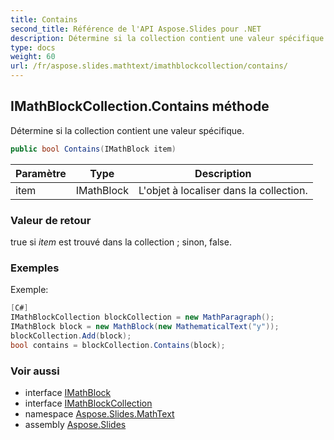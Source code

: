 ```yaml
---
title: Contains
second_title: Référence de l'API Aspose.Slides pour .NET
description: Détermine si la collection contient une valeur spécifique.
type: docs
weight: 60
url: /fr/aspose.slides.mathtext/imathblockcollection/contains/
---
```


## IMathBlockCollection.Contains méthode

Détermine si la collection contient une valeur spécifique.

```csharp
public bool Contains(IMathBlock item)
```

| Paramètre | Type | Description |
| --- | --- | --- |
| item | IMathBlock | L'objet à localiser dans la collection. |

### Valeur de retour

true si *item* est trouvé dans la collection ; sinon, false.

### Exemples

Exemple:

```csharp
[C#]
IMathBlockCollection blockCollection = new MathParagraph();
IMathBlock block = new MathBlock(new MathematicalText("y"));
blockCollection.Add(block);
bool contains = blockCollection.Contains(block);
```

### Voir aussi

* interface [IMathBlock](../../imathblock)
* interface [IMathBlockCollection](../../imathblockcollection)
* namespace [Aspose.Slides.MathText](../../imathblockcollection)
* assembly [Aspose.Slides](../../../)

<!-- NE PAS ÉDITER : généré par xmldocmd pour Aspose.Slides.dll -->